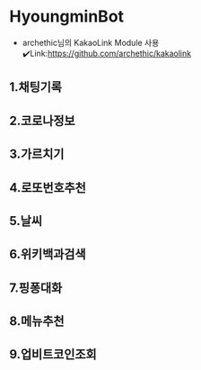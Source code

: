 # HyoungminBot

- archethic님의 KakaoLink Module 사용
✔️Link:https://github.com/archethic/kakaolink

## 1.채팅기록

## 2.코로나정보

## 3.가르치기

## 4.로또번호추천

## 5.날씨

## 6.위키백과검색

## 7.핑퐁대화

## 8.메뉴추천

## 9.업비트코인조회
